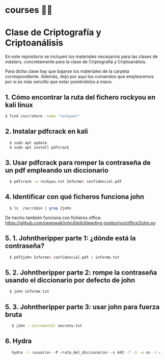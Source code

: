 # courses 🐱‍💻
# Clase de Criptografía y Criptoanálisis

En este repositorio se incluyen los materiales necesarios para las clases de másters, concretamente para la clase de Criptografía y Criptoanálisis.

Para dicha clase hay que bajarse los materiales de la carpeta correspondiente. Además, dejo por aquí los comandos que emplearemos por si es más sencillo que estar poniéndolos a mano.

## 1. Cómo encontrar la ruta del fichero rockyou en kali linux
```bash
$ find /usr/share -name "rockyou*"
```

## 2. Instalar pdfcrack en kali
```bash
  $ sudo apt update
  $ sudo apt install pdfcrack
```

## 3. Usar pdfcrack para romper la contraseña de un pdf empleando un diccionario 
```bash
  $ pdfcrack -w rockyou.txt Informe\ confidencial.pdf
```

## 4. Identificar con qué ficheros funciona john
```bash
  $ ls  /usr/sbin | grep 2john
```

De hecho también funciona con ficheros office: https://github.com/openwall/john/blob/bleeding-jumbo/run/office2john.py

## 5. 1. Johntheripper parte 1: ¿dónde está la contraseña?
```bash
  $ pdf2john Informe\ confidencial.pdf > informe.txt
```

## 5. 2. Johntheripper parte 2: rompe la contraseña usando el diccionario por defecto de john
```bash
  $ john informe.txt
```

## 5. 3. Johntheripper parte 3: usar john para fuerza bruta
```bash
   $ john --incremental secreto.txt
```

## 6. Hydra
```bash
   hydra -l <usuario> -P <ruta_del_diccionario> -s 443 -f -V -e ns -t 4 -w 30 https-get-form "https://cardiac-modified-stop-paraguay.trycloudflare.com/login:<campo_usuario>=^USER^&<campo_password>=^PASS^:F=error"
```
                                                                                                                                                                                                                                                                                                                                                                                                                                                                                                                                                                                                                                                                                                                                                                                                                                                                                              
